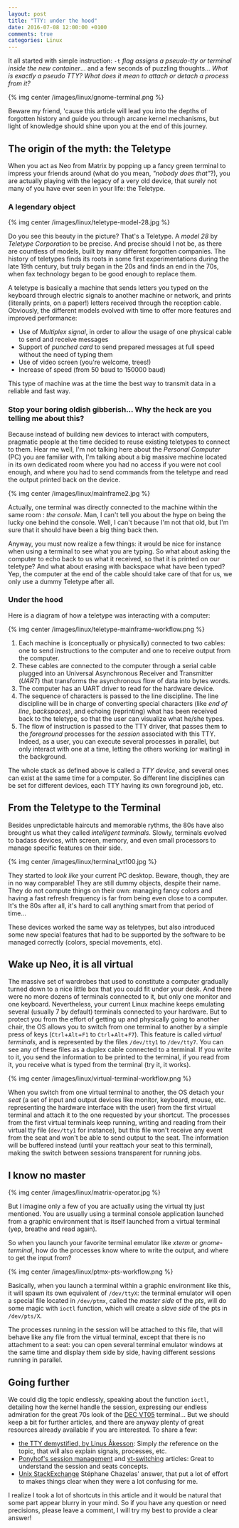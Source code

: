 ```yaml
---
layout: post
title: "TTY: under the hood"
date: 2016-07-08 12:00:00 +0100
comments: true
categories: Linux
---
```


It all started with simple instruction: `-t` _flag assigns a pseudo-tty or terminal inside the new container_... and a few seconds of puzzling thoughts... _What is exactly a pseudo TTY?_ _What does it mean to attach or detach a process from it?_

{% img center /images/linux/gnome-terminal.png %}

Beware my friend, 'cause this article will lead you into the depths of forgotten history and guide you through arcane kernel mechanisms, but light of knowledge should shine upon you at the end of this journey.

<!-- More -->

The origin of the myth: the Teletype
------------------------------------

When you act as Neo from Matrix by popping up a fancy green terminal to impress your friends around (what do you mean, _"nobody does that"_?), you are actually playing with the legacy of a very old device, that surely not many of you have ever seen in your life: the Teletype.

### A legendary object

{% img center /images/linux/teletype-model-28.jpg %}

Do you see this beauty in the picture? That's a Teletype. A _model 28_ by _Teletype Corporation_ to be precise. And precise should I not be, as there are countless of models, built by many different forgotten companies. The history of teletypes finds its roots in some first experimentations during the late 19th century, but truly began in the 20s and finds an end in the 70s, when fax technology began to be good enough to replace them.

A teletype is basically a machine that sends letters you typed on the keyboard through electric signals to another machine or network, and prints (literally prints, on a paper!) letters received through the reception cable. Obviously, the different models evolved with time to offer more features and improved performance:

 * Use of _Multiplex signal_, in order to allow the usage of one physical cable to send and receive messages
 * Support of _punched card_ to send prepared messages at full speed without the need of typing them
 * Use of video screen (you're welcome, trees!)
 * Increase of speed (from 50 baud to 150000 baud)

This type of machine was at the time the best way to transmit data in a reliable and fast way.

### Stop your boring oldish gibberish... Why the heck are you telling me about this?

Because instead of building new devices to interact with computers, pragmatic people at the time decided to reuse existing teletypes to connect to them.
Hear me well, I'm not talking here about the _Personal Computer_ (PC) you are familiar with, I'm talking about a big massive machine located in its own dedicated room where you had no access if you were not cool enough, and where you had to send commands from the teletype and read the output printed back on the device.

{% img center /images/linux/mainframe2.jpg %}

Actually, one terminal was directly connected to the machine within the same room : _the console_. Man, I can't tell you about the hype on being the lucky one behind the console. Well, I can't because I'm not that old, but I'm sure that it should have been a big thing back then.

Anyway, you must now realize a few things: it would be nice for instance when using a terminal to see what you are typing. So what about asking the computer to echo back to us what it received, so that it is printed on our teletype? And what about erasing with backspace what have been typed? Yep, the computer at the end of the cable should take care of that for us, we only use a dummy Teletype after all.

### Under the hood

Here is a diagram of how a teletype was interacting with a computer:

{% img center /images/linux/teletype-mainframe-workflow.png %}

 1. Each machine is (conceptually or physically) connected to two cables: one to send instructions to the computer and one to receive output from the computer.
 2. These cables are connected to the computer through a serial cable plugged into an Universal Asynchronous Receiver and Transmitter (_UART_) that transforms the asynchronous flow of data into bytes words.
 3. The computer has an UART driver to read for the hardware device.
 4. The sequence of characters is passed to the line discipline. The line discipline will be in charge of converting special characters (like _end of line_, _backspaces_), and echoing (reprinting) what has been received back to the teletype, so that the user can visualize what he/she types.
 5. The flow of instruction is passed to the TTY driver, that passes them to the *foreground* processes for the *session* associated with this TTY. Indeed, as a user, you can execute several processes in parallel, but only interact with one at a time, letting the others working (or waiting) in the background.

The whole stack as defined above is called a *TTY device*, and several ones can exist at the same time for a computer. So different line disciplines can be set for different devices, each TTY having its own foreground job, etc.

From the Teletype to the Terminal
---------------------------------

Besides unpredictable haircuts and memorable rythms, the 80s have also brought us what they called _intelligent terminals_. Slowly, terminals evolved to badass devices, with screen, memory, and even small processors to manage specific features on their side.

{% img center /images/linux/terminal_vt100.jpg %}

They started to *look like* your current PC desktop. Beware, though, they are in no way comparable! They are still dummy objects, despite their name. They do not compute things on their own: managing fancy colors and having a fast refresh frequency is far from being even close to a computer. It's the 80s after all, it's hard to call anything smart from that period of time...

These devices worked the same way as teletypes, but also introduced some new special features that had to be supported by the software to be managed correctly (colors, special movements, etc).

Wake up Neo, it is all virtual
------------------------------

The massive set of wardrobes that used to constitute a computer gradually turned down to a nice little box that you could fit under your desk. And there were no more dozens of terminals connected to it, but only one monitor and one keyboard. Nevertheless, your current Linux machine keeps emulating several (usually 7 by default) terminals connected to your hardware. But to protect you from the effort of getting up and physically going to another chair, the OS allows you to switch from one terminal to another by a simple press of keys (`Ctrl`+`Alt`+`F1` to `Ctrl`+`Alt`+`F7`). This feature is called _virtual terminals_, and is represented by the files `/dev/tty1` to `/dev/tty7`. You can see any of these files as a duplex cable connected to a terminal. If you write to it, you send the information to be printed to the terminal, if you read from it, you receive what is typed from the terminal (try it, it works).

{% img center /images/linux/virtual-terminal-workflow.png %}

When you switch from one virtual terminal to another, the OS detach your _seat_ (a set of input and output devices like monitor, keyboard, mouse, etc. representing the hardware interface with the user) from the first virtual terminal and attach it to the one requested by your shortcut. The processes from the first virtual terminals keep running, writing and reading from their virtual tty file (`dev/tty1` for instance), but this file won't receive any event from the seat and won't be able to send output to the seat. The information will be buffered instead (until your reattach your seat to this terminal), making the switch between sessions transparent for running jobs.

I know no master
----------------

{% img center /images/linux/matrix-operator.jpg %}

But I imagine only a few of you are actually using the virtual tty just mentioned. You are usually using a terminal console application launched from a graphic environment that is itself launched from a virtual terminal (yep, breathe and read again).

So when you launch your favorite terminal emulator like _xterm_ or _gnome-terminal_, how do the processes know where to write the output, and where to get the input from?

{% img center /images/linux/ptmx-pts-workflow.png %}

Basically, when you launch a terminal within a graphic environment like this, it will spawn its own equivalent of `/dev/ttyX`: the terminal emulator will open a special file located in `/dev/ptmx`, called the _master side_ of the _pts_, will do some magic with `ioctl` function, which will create a _slave side_ of the pts in `/dev/pts/X`. 

The processes running in the session will be attached to this file, that will behave like any file from the virtual terminal, except that there is no attachment to a seat: you can open several terminal emulator windows at the same time and display them side by side, having different sessions running in parallel.

Going further
-------------

We could dig the topic endlessly, speaking about the function `ioctl`, detailing how the kernel handle the session, expressing our endless admiration for the great 70s look of the [DEC VT05][vt05] terminal...
But we should keep a bit for further articles, and there are anyway plenty of great resources already available if you are interested. To share a few:

 * [the TTY demystified, by Linus Åkesson][linusakesson]: Simply _the_ reference on the topic, that will also explain signals, processes, etc.
 * [Ponyhof's session management][ponyhof1] and [vt-switching][ponyhof2] articles: Great to understand the session and seats concepts.
 * [Unix StackExchange][unix-stackexchange] Stéphane Chazelas' answer, that put a lot of effort to makes things clear when they were a lot confusing for me.

I realize I took a lot of shortcuts in this article and it would be natural that some part appear blurry in your mind. So if you have any question or need precisions, please leave a comment, I will try my best to provide a clear answer!

[vt05]: http://terminals.classiccmp.org/wiki/images/f/fb/DEC_VT05_121708587772-2.jpg
[linusakesson]: http://www.linusakesson.net/programming/tty/
[ponyhof1]: https://dvdhrm.wordpress.com/2013/08/24/session-management-on-linux/
[ponyhof2]: https://dvdhrm.wordpress.com/2013/08/24/how-vt-switching-works/
[unix-stackexchange]: http://unix.stackexchange.com/questions/117981/what-are-the-responsibilities-of-each-pseudo-terminal-pty-component-software
